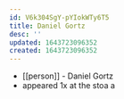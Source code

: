 ```yaml
---
id: V6k304SgY-pYIokWTy6T5
title: Daniel Gortz
desc: ''
updated: 1643723096352
created: 1643723096352
---
```



- [[person]] - Daniel Gortz
- appeared 1x at the stoa
a
